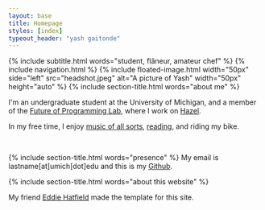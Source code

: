 ```yaml
---
layout: base
title: Homepage
styles: [index]
typeout_header: "yash gaitonde"
---
```


{% include subtitle.html words="student, flâneur, amateur chef" %}
{% include navigation.html %}
{% include floated-image.html width="50px" side="left" src="headshot.jpeg"
    alt="A picture of Yash"
    width="50px" height="auto"
%}
{% include section-title.html words="about me" %}

I'm an undergraduate student at the University of Michigan, and a member of the [Future of Programming Lab](http://fplab.mplse.org/), where I work on [Hazel](http://hazel.org/).

In my free time, I enjoy [music of all sorts](https://open.spotify.com/user/8vy5jztitzgqw4u20p7m6gue9?si=10ba79e66dfd4448), [reading](https://www.goodreads.com/user/show/118012267-yash-gaitonde), and riding my bike.

&nbsp;

{% include section-title.html words="presence" %}
My email is lastname[at]umich[dot]edu and this is my [Github](https://github.com/ygaitonde).

{% include section-title.html words="about this website" %}

My friend [Eddie Hatfield](https://eddiehatfield.com) made the template for this site.

